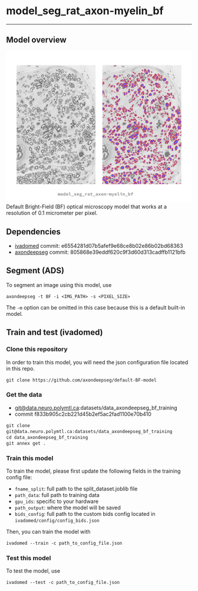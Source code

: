 # model_seg_rat_axon-myelin_bf
---
## Model overview
![bf model preview img](bf_model_preview.png)
Default Bright-Field (BF) optical microscopy model that works at a resolution of 0.1 micrometer per pixel.

## Dependencies
- [ivadomed](https://ivadomed.org/) commit: e6554281d07b5afef9e68ce8b02e86b02bd68363
- [axondeepseg](https://axondeepseg.readthedocs.io/en/latest/) commit: 805868e39eddf620c9f3d60d313cadffb1121bfb

## Segment (ADS)
To segment an image using this model, use
```
axondeepseg -t BF -i <IMG_PATH> -s <PIXEL_SIZE>
```
The `-m` option can be omitted in this case because this is a default built-in model.



## Train and test (ivadomed)

### Clone this repository
In order to train this model, you will need the json configuration file located in this repo.
```
git clone https://github.com/axondeepseg/default-BF-model
```

### Get the data
- git@data.neuro.polymtl.ca:datasets/data_axondeepseg_bf_training
- commit f833b905c2cb221d45b2ef5ac2fad1100e70b410

```
git clone git@data.neuro.polymtl.ca:datasets/data_axondeepseg_bf_training
cd data_axondeepseg_bf_training
git annex get .
```

### Train this model
To train the model, please first update the following fields in the training config file:
- `fname_split`: full path to the split_dataset.joblib file
- `path_data`: full path to training data
- `gpu_ids`: specific to your hardware
- `path_output`: where the model will be saved
- `bids_config`: full path to the custom bids config located in `ivadomed/config/config_bids.json`

Then, you can train the model with
```
ivadomed --train -c path_to_config_file.json
```

### Test this model
To test the model, use
```
ivadomed --test -c path_to_config_file.json
```
